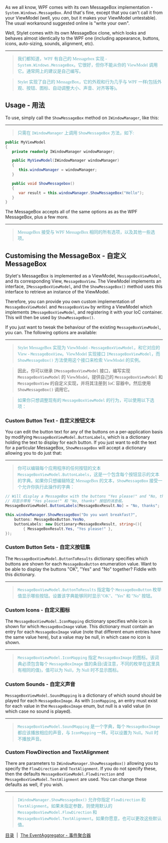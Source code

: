
As we all know, WPF comes with its own MessageBox implementation - `System.Windows.MessageBox`. And that's fine, except that you can't call it from your ViewModel (well, you *can*, but it makes your ViewModel untestable). The usual workaround suggested online is "write your own".

Well, Stylet comes with its own MessageBox clone, which looks and behaves almost identically to the WPF one (including appearance, buttons, icons, auto-sizing, sounds, alignment, etc).

---
><font color="#63aebb" face="微软雅黑">我们都知道，WPF 有自己的 Messagebox 实现 -`System.Windows.MessageBox`。它很好，但你不能从你的 ViewModel 调用它。通常网上的建议是自己编写。

>Stylet 实现了自己的 MessageBox，它的外观和行为几乎与 WPF 一样(包括外观、按钮、图标、自动调整大小、声音、对齐等等)。</font>

Usage - 用法
-----

To use, simply call the `ShowMessageBox` method on `IWindowManager`, like this:

---
><font color="#63aebb" face="微软雅黑">只需在 `IWindowManager` 上调用 `ShowMessageBox` 方法，如下:</font>

```csharp
public MyViewModel
{
   private readonly IWindowManager windowManager;

   public MyViewModel(IWindowManager windowManager)
   {
      this.windowManager = windowManager;
   }

   public void ShowMessagebox()
   {
      var result = this.windowManager.ShowMessageBox("Hello");
   }
}
```

The MessageBox accepts all of the same options as as the WPF MessageBox, plus a few more.

---
><font color="#63aebb" face="微软雅黑">MessageBox 接受与 WPF MessageBox 相同的所有选项，以及其他一些选项。</font>


Customising the MessageBox - 自定义 MessageBox
--------------------------

Stylet's MessageBox is implemented as a ViewModel, `MessageBoxViewModel`, and its corresponding View, `MessageBoxView`. The ViewModel implements an interface, `IMessageBoxViewModel`, and the `ShowMessageBox()` method uses this interface to retrieve an instance of the ViewModel.

Therefore, you can provide you own custom implementation of `MessageBoxViewModel` and `MessageBoxView` by writing a ViewModel which implements `IMessageBoxViewModel`, and registering it with your IoC container. This will then be used by `ShowMessageBox()`.

If you just want to tweak the behaviour of the existing `MessageBoxViewModel`, you can. The following options are available:

---
><font color="#63aebb" face="微软雅黑">Stylet MessageBox 实现为 ViewModel - `MessageBoxViewModel`，和它对应的 View - `MessageBoxView`。ViewModel 实现接口 `IMessageBoxViewModel`，而 `ShowMessageBox()` 方法使用这个接口来检索 ViewModel 的实例。

>因此，你可以继承 `IMessageBoxViewModel` 接口，编写实现 `MessageBoxViewModel` 的 ViewModel，提供自己的 `MessageBoxViewModel` 和 `MessageBoxView` 的自定义实现，并将其注册到 IoC 容器中。然后使用 `ShowMessageBox()` 调用它。 

>如果你只想调整现有的 `MessageBoxViewModel` 的行为，可以使用以下选项：</font>

### Custom Button Text - 自定义按钮文本

You can edit the button text for any of the buttons on a per-application basis by modifying `MessageBoxViewModel.ButtonLabels`, which is a dictionary holding the text to display for each button. If you just want to edit the text for a particular MessageBox, `ShowMessageBox` will accept a dictionary allowing you to do just that:

---
><font color="#63aebb" face="微软雅黑">你可以编辑每个应用程序的任何按钮的文本 `MessageBoxViewModel.ButtonLabels`，这是一个包含每个按钮显示的文本的字典。如果你只想编辑特定 MessageBox 的文本，`ShowMessageBox` 接受一个允许你执行此操作的字典：</font>

```csharp
// Will display a MessageBox with the buttons "Yes please!" and "No, thanks"
// 将显示带有 "Yes please!" 和 "No, thanks" 按钮的消息框。
MessageBoxViewModel.ButtonLabels[MessageBoxResult.No] = "No, thanks";

this.windowManager.ShowMessageBox("Do you want breakfast?", 
    buttons: MessageBoxButton.YesNo, 
    buttonLabels: new Dictionary<MessageBoxResult, string>(){
        { MessageBoxResult.Yes, "Yes please!" },
});
```

### Custom Button Sets - 自定义按钮集

The `MessageBoxViewModel.ButtonToResults` dictionary specifies which buttons are shown for each `MessageBoxButton` enumeration value. Want to be able to display the buttons "OK", "Yes" and "No" together? Fiddle with this dictionary.

---
><font color="#63aebb" face="微软雅黑">`MessageBoxViewModel.ButtonToResults` 指定每个 `MessageBoxButton` 枚举值显示哪些按钮。设置该字典能够同时显示"OK"、"Yes" 和 "No" 按钮。</font>

### Custom Icons - 自定义图标

The `MessageBoxViewModel.IconMapping` dictionary specifies while icon is shown for which `MessageBoxImage` value. This dictionary must contain an entry for each `MessageBoxImage` value (note that different enum entries have the same value here), but a value may be null, in which case no icon is shown.

---
><font color="#63aebb" face="微软雅黑">`MessageBoxViewModel.IconMapping` 指定 `MessageBoxImage` 的图标。该词典必须包含每个 `MessageBoxImage` 值的条目(请注意，不同的枚举在这里具有相同的值)，值可以为 Null，为 Null 时不显示图标。</font>

### Custom Sounds - 自定义声音

`MessageBoxViewModel.SoundMapping` is a dictionary of which sound should be played for each `MessageBoxImage`. As with `IconMapping`, an entry must exist for each value in the `MessageBoxImage` enum, but null is a valid value (in which case no sound is played).

---
><font color="#63aebb" face="微软雅黑">`MessageBoxViewModel.SoundMapping` 是一个字典，每个 `MessageBoxImage` 都应该播放相应的声音，与 `IconMapping` 一样。可以设置为 Null。Null 时不播放声音。</font>

### Custom FlowDirection and TextAlignment

There are parameters to `IWindowManager.ShowMessageBox()` allowing you to specify the `FlowDirection` and `TextAlignment`.
If you do not specify these, then the defaults `MessageBoxViewModel.FlowDirection` and `MessageBoxViewModel.TextAlignment` are used.
You can change these defaults as well, if you wish.

---
><font color="#63aebb" face="微软雅黑">`IWindowManager.ShowMessageBox()` 允许你指定 `FlowDirection` 和 `TextAlignment`。如果未指定参数，则使用默认的 `MessageBoxViewModel.FlowDirection` 和 `MessageBoxViewModel.TextAlignment`。如果你愿意，也可以更改这些默认值。</font>

[目录](./Index.md)&nbsp;&nbsp;|&nbsp;&nbsp;[The EventAggregator - 事件聚合器](./The-EventAggregator.md)